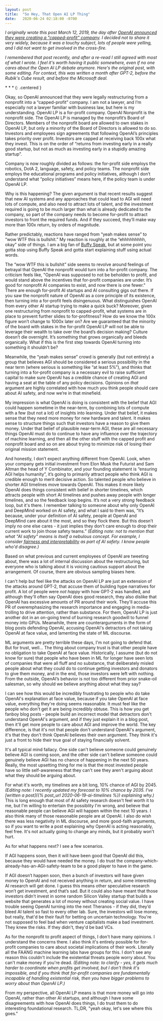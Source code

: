```yaml
---
layout: post
title:  "So Hey, That Open AI LP Thing"
date:   2020-06-24 02:18:00 -0700
---
```


*I originally wrote this post March 12, 2019, the day after [OpenAI announced they were creating a "capped-profit" company](https://openai.com/blog/openai-lp/).
I decided not to share it very widely, because it
was a touchy subject, lots of people were yelling, and I did not want to get
involved in the cross-fire.*

*I remembered that post recently, and after a re-read I still agreed with most
of what I wrote. I feel it's worth having it public somewhere, even if no one
cares about the Open AI LP debate anymore. Here's the original post, with some
editing. For context, this was written a month after GPT-2, before the Rubik's
Cube result, and before the Microsoft deal.*

\* \* \*
{: .centered }

Okay, so OpenAI announced that they were legally restructuring from a nonprofit into a “capped-profit” company. I am not a lawyer, and I’m especially not a lawyer familiar with business law, but here is my understanding. OpenAI LP is a for-profit company. OpenAI Nonprofit is the nonprofit side. The OpenAI LP is managed by the nonprofit’s Board of Directors. Members of the nonprofit board are allowed to own stakes in OpenAI LP, but only a minority of the Board of Directors is allowed to do so. Investors and employees sign agreements that following OpenAI’s principles takes priority over profit. Investors are capped at receiving back 100x what they invest. This is on the order of “returns from investing early in a really good startup, but not as much as investing early in a stupidly amazing startup”.

Company is now roughly divided as follows: the for-profit side employs the robotics, DotA 2, language, safety, and policy teams. The nonprofit side employs the educational programs and policy initiatives, although I don’t understand what “policy initiatives” means here, if the policy team is under OpenAI LP.

Why is this happening? The given argument is that recent results suggest that new AI systems and any approaches that could lead to AGI will need lots of compute, and also need to attract lots of talent, and the investment required is going to be much larger than what is already dedicated to the company, so part of the company needs to become for-profit to attract investors to front the required funds. And if they succeed, they’ll make way more than 100x return, by orders of magnitude.

Rather predictably, reactions have ranged from “yeah makes sense” to “wow WTF this is bullshit.” My reaction is roughly at the “ehhhhhhhhh, okay” side of things. I am a big fan of [Buffy Speak](https://tvtropes.org/pmwiki/pmwiki.php/Main/BuffySpeak), but at some point you gotta stop using Buffy Speak and gotta start explaining stuff using actual words.

The “wow WTF this is bullshit” side seems to revolve around feelings of betrayal that OpenAI the nonprofit would turn into a for-profit company. The criticism feels like, "OpenAI was supposed to not be beholden to profit, and would stand above the incentives that for-profit companies are under. It’s good for nonprofit AI companies to exist, and now there is one fewer." There are enough for-profit AI startups and AI consulting gigs out there. If you saw the nonprofit nature of OpenAI as a core principle of its existence, then turning into a for-profit feels disingenuous. What distinguishes OpenAI from every other AI startup trying to make a quick buck?
Moreover, given one restructuring from nonprofit to capped-profit, what systems are in place to prevent further slides to for-profitness? How do we know the 100x figure won’t change to 1000x later on? Are we guaranteed that the minority of the board with stakes in the for-profit OpenAI LP will not be able to leverage their wealth to take over the board’s decision making? Culture doesn’t die overnight. It’s something that grows organically and bleeds organically. What if this is the first step towards OpenAI turning into something it shouldn’t be?

Meanwhile, the “yeah makes sense” crowd is generally (but not entirely) a group that believes AGI should be considered a serious possibility in the near term (where serious is something like “at least 5%”), and thinks that turning into a for-profit company is a necessary evil to raise sufficient capital to make sure OpenAI has a credible chance of creating AGI and having a seat at the table of any policy decisions.
Opinions on *that* argument are highly correlated with how much you think people should care about AI safety, and now we’re in that minefield.

My impression is what OpenAI is doing is consistent with the belief that AGI could happen sometime in the near-term, by combining lots of compute with a few (but not a lot) of insights into learning. Under that belief, it makes sense that they need more money for new hardware and talent. It makes sense to structure things such that investors have a reason to give them money. Under that belief of plausible near-term AGI, these are all necessary things OpenAI must do to continue to have any influence over the trajectory of machine learning, and then all the other stuff with the capped profit and nonprofit board and so on are about trying to minimize risk of losing their original mission statement.

And honestly, I don’t expect anything different from OpenAI. Look, when your company gets initial investment from Elon Musk the Futurist and Sam Altman the head of Y Combinator, and your founding statement is “ensuring AGI helps humanity”, it’s going to primarily attract people who think AGI is credible enough to merit decisive action. So talented people who believe in shorter AGI timelines move towards OpenAI. This makes it more likely OpenAI does things consistent with belief in shorter timelines, which attracts people with short AI timelines and pushes away people with longer timelines, and so the feedback loop begins. It’s not a very *strong* feedback loop, but it's there. I remember talking to someone about why only OpenAI and DeepMind worked on AI safety, and what I said to them was, “it’s because, under your definition of AI safety, people at OpenAI and DeepMind care about it the most, and so they flock there. But this doesn’t imply no one else cares - it just implies they don’t care enough to drop their current work to join those safety teams.” *(Editing note: not to mention that what "AI safety" means is itself a nebulous concept. For example, I consider [fairness and interpretability](https://www.fatml.org/) as part of AI safety. I know people who'd disagree.)*

Based on what previous and current employees of OpenAI are tweeting about, there was a lot of internal discussion about the restructuring, but everyone who is talking about it is voicing cautious support about the arrangement. Of course, there are obvious sampling biases here.

I can't help but feel like the attacks on OpenAI LP are just an extension of the attacks around GPT-2, that accuse them of building hype narratives for profit. A lot of people were *not happy* with how GPT-2 was handled, and although they'll often say OpenAI does good research, they also dislike that OpenAI has excessive amounts of PR around their work. They'll accuse this PR of overemphasizing the research importance and engaging in media-trolling to drive attention, rather than substance. For them, OpenAI LP is just another dot in an on-going trend of burning research goodwill to funnel money into GPUs. Meanwhile, there are counterarguments in the form of blog posts defending OpenAI, accusing OpenAI's detractors of not taking OpenAI at face value, and lamenting the state of ML discourse.

ML arguments are pretty terrible these days, I'm not going to defend that. But for trust, well...
The thing about company trust is that other people have no obligation to take OpenAI at face value. Historically, I assume (but do not know for sure) that people who have been in ML for longer have seen lots of companies that were all fluff and no substance, that deliberately misled people about what they could do to continue getting investors and donators to give them money, and in the end, those investors were left with nothing. From the outside, OpenAI’s behavior is not too different from prior snake-oil salesman, so why should we believe anything about what they say?

I can see how this would be incredibly frustrating to people who do take OpenAI's explanation at face value, because if you take OpenAI at face value, everything they're doing seems reasonable. It must feel like the people who don't get it are being incredibly obtuse. This is how you get fanboy blog posts - people build an incorrect model that detractors don't understand OpenAI's argument, and if they just explain it in a blog post, then it'll get more people to care about AGI and improve the world. The key difference, is that it's not that people don't understand OpenAI's argument, it's that they don't think OpenAI believes their own argument. They think it's just a front to hide their true goal of staying financially solvent.

It's all typical mind fallacy.
One side can't believe someone could genuinely believe AGI is coming soon, and the other side can't believe someone could genuinely believe AGI has no chance of happening in the next 50 years.
Really, the most upsetting thing for me is that the most invested people have so little self-awareness that they can't see they aren't arguing about what they should be arguing about.

For what it's worth, my timelines are a bit long, 10% chance of AGI by 2045. *(Editing note: I recently updated my forecast to 10% chance by 2035. I've [written a post]({% post_url 2020-06-19-ai-timelines %}) explaining why.)* This is long enough that most of AI safety research doesn't feel worth it to me, but I'm willing to entertain the possiblity I'm wrong, and believe that reasonable people can believe AGI will happen within the next 10 years. I also think many of those reasonable people are at OpenAI. I also do wish there was less negativity in ML discourse, and more good-faith arguments, so if you want to write a post explaining why OpenAI is acting reasonably, feel free. It's not actually going to change any minds, but it probably won't hurt.

As for what happens next? I see a few scenarios.

If AGI happens soon, then it will have been good that OpenAI did this, because they would have needed the money. I do trust the company-which-already-has-an-AGI-safety-team to be a good player to have in the game.

If AGI doesn’t happen soon, then a bunch of investors will have given money to OpenAI and not received anything in return, and some interesting AI research will get done. I guess this means other speculative research won’t get investment, and that’s sad. But it could also have meant that those investors didn’t invest in some random Silicon Valley startup that builds a website that generates a lot of money without creating social value. I have trouble seeing OpenAI turning into the next Theranos - if they did, they’d bleed AI talent so fast to every other lab. Sure, the investors will lose money, but really, that'd be their fault for betting on uncertain technology. You're not supposed to feel bad when venture capitalists make a bad investment. They knew the risks. If they didn't, they'd be bad VCs.

As for the nonprofit to profit aspect of things, I don't have many opinions. I understand the concerns there. I also think it's entirely possible for for-profit companies to care about societal implications of their work. Literally all the FAANG machine learning labs have groups for this. I don't see any reason this couldn't include the existential threats people worry about. You can't make money if you're dead. *(Editing note: to clarify - yes, it gets much harder to coordinate when profits get involved, but I don't think it's impossible, and if you think that for-profit companies are fundamentally incapable of handling existential risk, then you have bigger problems to worry about than OpenAI LP.)*

From my perspective, all OpenAI LP means is that more money will go into OpenAI, rather than other AI startups, and although I have some disagreements with how OpenAI does things, I do trust them to do interesting foundational research. TL;DR, "yeah okay, let's see where this goes."
